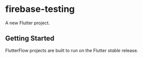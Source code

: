 # firebase-testing

A new Flutter project.

## Getting Started

FlutterFlow projects are built to run on the Flutter _stable_ release.
